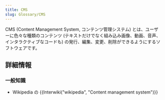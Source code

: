```yaml
---
title: CMS
slug: Glossary/CMS
---
```


CMS (Content Management System, コンテンツ管理システム) とは、ユーザーに色々な種類のコンテンツ (テキストだけでなく組み込み画像、動画、音声、インタラクティブなコードも) の発行、編集、変更、削除ができるようにするソフトウェアです。

## 詳細情報

### 一般知識

- Wikipedia の {{Interwiki("wikipedia", "Content management system")}}
